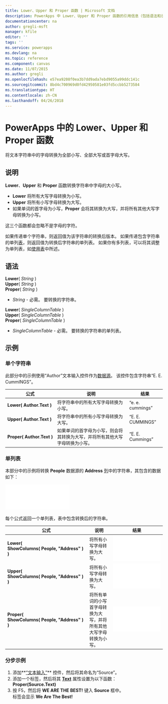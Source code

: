 ```yaml
---
title: Lower、Upper 和 Proper 函数 | Microsoft 文档
description: PowerApps 中 Lower、Upper 和 Proper 函数的引用信息（包括语法和示例）
documentationcenter: na
author: gregli-msft
manager: kfile
editor: ''
tags: ''
ms.service: powerapps
ms.devlang: na
ms.topic: reference
ms.component: canvas
ms.date: 11/07/2015
ms.author: gregli
ms.openlocfilehash: e57ea9208f0ea3b7dd9ada7ebd9055a99ddc141c
ms.sourcegitcommit: 8bd4c700969d0fd42950581e03fd5ccbb5273584
ms.translationtype: HT
ms.contentlocale: zh-CN
ms.lasthandoff: 04/26/2018
---
```

# <a name="lower-upper-and-proper-functions-in-powerapps"></a>PowerApps 中的 Lower、Upper 和 Proper 函数
将文本字符串中的字母转换为全部小写、全部大写或首字母大写。

## <a name="description"></a>说明
**Lower**、**Upper** 和 **Proper** 函数转换字符串中字母的大小写。

* **Lower** 将所有大写字母转换为小写。
* **Upper** 将所有小写字母转换为大写。
* 如果单词的首字母为小写，**Proper** 会将其转换为大写，并将所有其他大写字母转换为小写。

这三个函数都会忽略不是字母的字符。

如果传递单个字符串，则返回值为该字符串的转换后版本。  如果传递包含字符串的单列[表](../working-with-tables.md)，则返回值为转换后字符串的单列表。 如果你有多列表，可以将其调整为单列表，如[使用表](../working-with-tables.md)中所述。

## <a name="syntax"></a>语法
**Lower**( *String* )<br>**Upper**( *String* )<br>**Proper**( *String* )

* *String* - 必需。 要转换的字符串。

**Lower**( *SingleColumnTable* )<br>**Upper**( *SingleColumnTable* )<br>**Proper**( *SingleColumnTable* )

* *SingleColumnTable* - 必需。 要转换的字符串的单列表。

## <a name="examples"></a>示例
### <a name="single-string"></a>单个字符串
此部分中的示例使用“Author”文本输入控件作为[数据源](../working-with-data-sources.md)。 该控件包含字符串“E. E. CummINGS”。

| 公式 | 说明 | 结果 |
| --- | --- | --- |
| **Lower(&nbsp;Author.Text&nbsp;)** |将字符串中的所有大写字母转换为小写。 |“e. e. cummings” |
| **Upper(&nbsp;Author.Text&nbsp;)** |将字符串中的所有小写字母转换为大写。 |“E. E. CUMMINGS” |
| **Proper(&nbsp;Author.Text&nbsp;)** |如果单词的首字母为小写，则会将其转换为大写，并将所有其他大写字母转换为小写。 |“E. E. Cummings” |

### <a name="single-column-table"></a>单列表
本部分中的示例将转换 **People** 数据源的 **Address** [列](../working-with-tables.md#columns)中的字符串，其包含的数据如下：

![](media/function-lower-upper-proper/people-table.png)

每个公式返回一个单列表，表中包含转换后的字符串。

| 公式 | 说明 | 结果 |
| --- | --- | --- |
| **Lower( ShowColumns(&nbsp;People,&nbsp;"Address"&nbsp;) )** |将所有小写字母转换为大写。 |<style> img { max-width:none; } </style> ![](media/function-lower-upper-proper/people-table-lower.png) |
| **Upper( ShowColumns(&nbsp;People,&nbsp;"Address"&nbsp;) )** |将所有小写字母转换为大写。 |![](media/function-lower-upper-proper/people-table-upper.png) |
| **Proper( ShowColumns(&nbsp;People,&nbsp;"Address"&nbsp;) )** |将所有单词的小写首字母转换为大写，并将所有其他大写字母转换为小写。 |![](media/function-lower-upper-proper/people-table-proper.png) |

### <a name="step-by-step-example"></a>分步示例
1. 添加**[“文本输入”](../controls/control-text-input.md)** 控件，然后将其命名为“Source”。
2. 添加一个标签，然后将其 **[Text](../controls/properties-core.md)** 属性设置为以下函数：<br>**Proper(Source.Text)**
3. 按 F5，然后将 **WE ARE THE BEST!** 键入 **Source** 框中。<br>标签会显示 **We Are The Best!**

